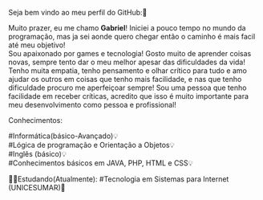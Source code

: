 Seja bem vindo ao meu perfil do GitHub:🥰

Muito prazer, eu me chamo <strong>Gabriel</strong>! Iniciei a pouco tempo no mundo da programação, mas ja sei aonde quero chegar então o caminho é mais facil até meu objetivo!<br> Sou apaixonado por games e tecnologia! Gosto muito de aprender coisas novas, sempre tento dar o meu melhor apesar das dificuldades da vida!<br> Tenho muita empatia, tenho pensamento e olhar crítico para tudo e amo ajudar os outros em coisas que tenho mais facilidade, e nas que tenho dificuldade procuro me aperfeiçoar sempre! Sou uma pessoa que tenho facilidade em receber críticas, acredito que isso é muito importante para meu desenvolvimento como pessoa e profissional!<br>

Conhecimentos:

#Informática(básico-Avançado)💡<br>
#Lógica de programação e Orientação a Objetos💡<br>
#Inglês (básico)💡<br>
#Conhecimentos básicos em JAVA, PHP, HTML e CSS💡

🧑‍💻Estudando(Atualmente):
#Tecnologia em Sistemas para Internet (UNICESUMAR)🏫<br>



